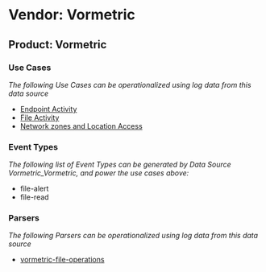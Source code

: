 Vendor: Vormetric
=================
Product: Vormetric
------------------

### Use Cases

_The following Use Cases can be operationalized using log data from this data source_

* [Endpoint Activity](usecase_endpoint_activity.md)
* [File Activity](usecase_file_activity.md)
* [Network zones and Location Access](usecase_network_zones_and_location_access.md)


### Event Types

_The following list of Event Types can be generated by Data Source Vormetric_Vormetric, and power the use cases above:_

- file-alert
- file-read


### Parsers

_The following Parsers can be operationalized using log data from this data source_

* [vormetric-file-operations](parserContent_vormetric-file-operations.md)
